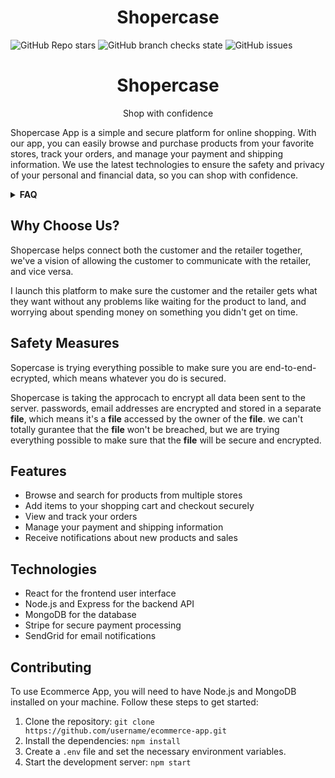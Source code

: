 <div align="center">
  
# Shopercase
</div>

![GitHub Repo stars](https://img.shields.io/github/stars/creative-tutorials/shopercase-backend?color=blue&style=flat-square)
![GitHub branch checks state](https://img.shields.io/github/checks-status/creative-tutorials/shopercase-backend/master?color=blue&style=flat-square)
![GitHub issues](https://img.shields.io/github/issues/creative-tutorials/shopercase-backend?color=blue&style=flat-square)
<div align="center">
  
# Shopercase
</div>

<div align="center">
  
Shop with confidence
</div>

Shopercase App is a simple and secure platform for online shopping. With our app, you can easily browse and purchase products from your favorite stores, track your orders, and manage your payment and shipping information. We use the latest technologies to ensure the safety and privacy of your personal and financial data, so you can shop with confidence.


<!-- details -->

<details>
<summary><b>FAQ</b></summary>

<ol>

<li>

[Why choose shopercase](#why-choose-us)
</li>

<li>

[Safety Measures](#safety-measures)
</li>

<li>

[Features](#features)
</li>

<li>

[Technologies](#technologies)
</li>
<li>

[Contributing](#contributing)
</li>
</ol>
</details>


## Why Choose Us?
Shopercase helps connect both the customer and the retailer together, we've a vision of allowing the customer to communicate with the retailer, and vice versa.

I launch this platform to make sure the customer and the retailer gets what they want without any problems like waiting for the product to land, and worrying about spending money on something you didn't get on time.

## Safety Measures
Sopercase is trying everything possible to make sure you are end-to-end-ecrypted, which means whatever you do is secured.

Shopercase is taking the approcach to encrypt all data been sent to the server. passwords, email addresses are encrypted and stored in a separate **file**, which means it's a **file** accessed by the owner of the **file**. we can't totally gurantee that the **file** won't be breached, but we are trying everything possible to make sure that the **file** will be secure and encrypted.

## Features

* Browse and search for products from multiple stores
* Add items to your shopping cart and checkout securely
* View and track your orders
* Manage your payment and shipping information
* Receive notifications about new products and sales

## Technologies

* React for the frontend user interface
* Node.js and Express for the backend API
* MongoDB for the database
* Stripe for secure payment processing
* SendGrid for email notifications

## Contributing

To use Ecommerce App, you will need to have Node.js and MongoDB installed on your machine. Follow these steps to get started:

1. Clone the repository: `git clone https://github.com/username/ecommerce-app.git`
1. Install the dependencies: `npm install`
2. Create a `.env` file and set the necessary environment variables.
3. Start the development server: `npm start`